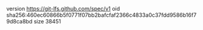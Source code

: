 version https://git-lfs.github.com/spec/v1
oid sha256:460ec60866b5f0771f07bb2bafcfaf2366c4833a0c37fdd9586b16f79d8ca8bd
size 38451
